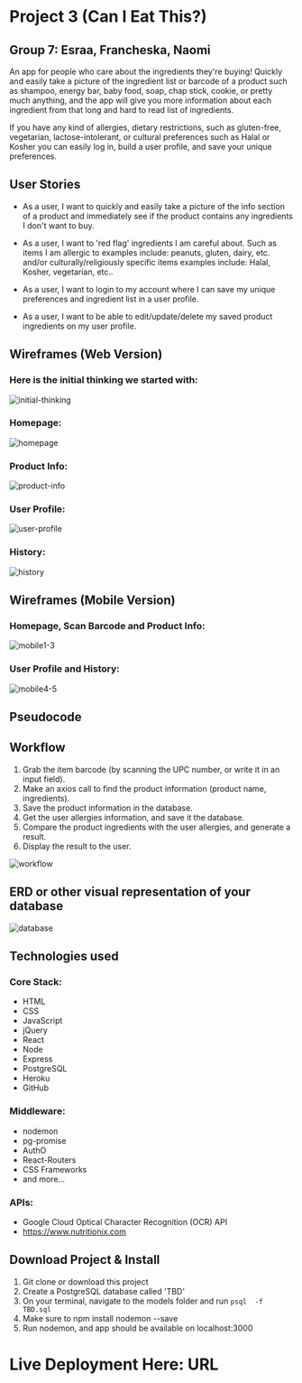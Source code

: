 # Project 3 (Can I Eat This?)

## Group 7: Esraa, Francheska, Naomi

An app for people who care about the ingredients they're buying! Quickly and easily take a picture of the ingredient list or barcode of a product such as shampoo, energy bar, baby food, soap, chap stick, cookie, or pretty much anything, and the app will give you more information about each ingredient from that long and hard to read list of ingredients.

If you have any kind of allergies, dietary restrictions, such as gluten-free, vegetarian, lactose-intolerant, or cultural preferences such as Halal or Kosher you can easily log in, build a user profile, and save your unique preferences.

## User Stories

- As a user, I want to quickly and easily take a picture of the info section of a product and immediately see if the product contains any ingredients I don't want to buy. 

- As a user, I want to 'red flag' ingredients I am careful about. Such as items I am allergic to examples include: peanuts, gluten, dairy, etc. and/or culturally/religiously specific items examples include: Halal, Kosher, vegetarian, etc..

- As a user, I want to login to my account where I can save my unique preferences and ingredient list in a user profile.

- As a user, I want to be able to edit/update/delete my saved product ingredients on my user profile.

## Wireframes (Web Version)

### Here is the initial thinking we started with:

![initial-thinking](./images/initial-thinking.jpg)

### Homepage:
![homepage](./images/homepage.png)

### Product Info:
![product-info](./images/product-info.png)

### User Profile:
![user-profile](./images/user-profile.png)

### History:
![history](./images/history.png)

## Wireframes (Mobile Version)

### Homepage, Scan Barcode and Product Info:
![mobile1-3](./images/mobile1-3.png)

### User Profile and History:
![mobile4-5](./images/mobile4-5.png)

## Pseudocode

## Workflow

1. Grab the item barcode (by scanning the UPC number, or write it in an input field).
2. Make an axios call to find the product information (product name, ingredients).
3. Save the product information in the database.
4. Get the user allergies information, and save it the database.
5. Compare the product ingredients with the user allergies, and generate a result.
6. Display the result to the user.

![workflow](./images/workflow.jpeg)

## ERD or other visual representation of your database

![database](./images/database.png)

## Technologies used

### Core Stack:
- HTML
- CSS
- JavaScript
- jQuery
- React
- Node
- Express
- PostgreSQL
- Heroku
- GitHub

### Middleware:

- nodemon
- pg-promise
- AuthO
- React-Routers
- CSS Frameworks
- and more...

### APIs:

- Google Cloud Optical Character Recognition (OCR) API
- https://www.nutritionix.com

## Download Project & Install

1. Git clone or download this project
2. Create a PostgreSQL database called 'TBD'
3. On your terminal, navigate to the models folder and run `psql  -f TBD.sql`
4. Make sure to npm install nodemon --save
5. Run nodemon, and app should be available on localhost:3000

# Live Deployment Here: URL
